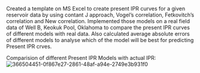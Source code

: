 Created a template on MS Excel to create present IPR curves for a given reservoir data by using contant J approach, Vogel’s correlation, Fetkovitch’s correlation and New correlation. Implemented those models on a real field data of Well B, Keokuk Pool, Oklahoma to compare the present IPR curves of different models with real data. Also calculated average absolute errors of different models to analyse which of the model will be best for predicting Present IPR crves.

Comparision of different Present IPR Models with actual IPR:
![366504451-0f867e27-2861-48af-a94e-2749e3b931f0](https://github.com/user-attachments/assets/4d1b9d0e-6203-4e8f-a5d9-24a386554a4b)
